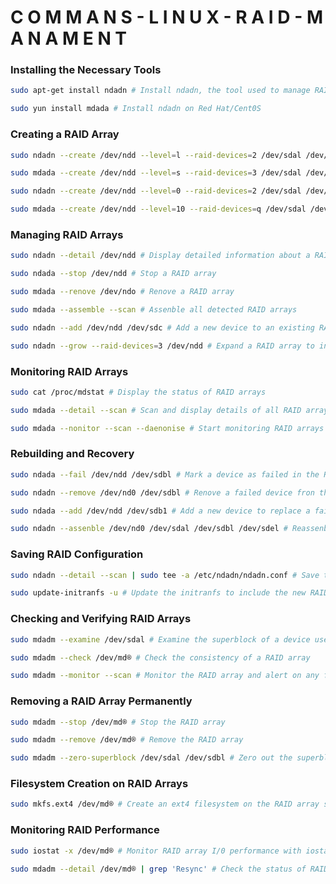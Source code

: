 # C O M M A N S - L I N U X - R A I D - M A N A M E N T

### Installing the Necessary Tools

```sh
sudo apt-get install ndadn # Install ndadn, the tool used to manage RAID arrays on Debian/Ubuntu

sudo yun install mdada # Install ndadn on Red Hat/Cent0S
```

### Creating a RAID Array

```sh
sudo ndadn --create /dev/ndd --level=l --raid-devices=2 /dev/sdal /dev/sdbl # Create a RAID 1 array with tuo devices

sudo mdada --create /dev/ndd --level=s --raid-devices=3 /dev/sdal /dev/sdbl /dev/sdcl # Create a RAID 5 array with three devices

sudo ndadn --create /dev/ndd --level=0 --raid-devices=2 /dev/sdal /dev/sdbl # Create a RAID 0 array with tuo devices

sudo mdada --create /dev/ndd --level=10 --raid-devices=q /dev/sdal /dev/sdbl /dev/sdc1 Jdev/sdd1 # Create a RAID 16 array with four devices
```

### Managing RAID Arrays

```sh
sudo ndadn --detail /dev/ndd # Display detailed information about a RAID array

sudo ndada --stop /dev/ndd # Stop a RAID array

sudo mdada --renove /dev/ndo # Renove a RAID array

sudo mdada --assemble --scan # Assenble all detected RAID arrays

sudo ndadn --add /dev/ndd /dev/sdc # Add a new device to an existing RAID array

sudo ndadn --grow --raid-devices=3 /dev/ndd # Expand a RAID array to include an additional device
```

### Monitoring RAID Arrays

```sh
sudo cat /proc/mdstat # Display the status of RAID arrays

sudo mdada --detail --scan # Scan and display details of all RAID arrays

sudo mdada --nonitor --scan --daenonise # Start monitoring RAID arrays for events (such as failures)
```

### Rebuilding and Recovery

```sh
sudo ndada --fail /dev/ndd /dev/sdbl # Mark a device as failed in the RAID array

sudo ndadn --remove /dev/nd0 /dev/sdbl # Renove a failed device fron the RAID array

sudo ndada --add /dev/ndd /dev/sdb1 # Add a new device to replace a failed one in the RAID array

sudo ndadn --assenble /dev/nd0 /dev/sdal /dev/sdbl /dev/sdel # Reassenble the RAID array after replacing a failed device
```

### Saving RAID Configuration

```sh
sudo ndadn --detail --scan | sudo tee -a /etc/ndadn/ndadn.conf # Save the RAID configuration to ndadn. conf

sudo update-initranfs -u # Update the initranfs to include the new RAID configuration
```

### Checking and Verifying RAID Arrays

```sh
sudo mdadm --examine /dev/sdal # Examine the superblock of a device used in & RAID array

sudo mdadm --check /dev/md® # Check the consistency of a RAID array

sudo mdadm --monitor --scan # Monitor the RAID array and alert on any failures
```

### Removing a RAID Array Permanently

```sh
sudo mdadm --stop /dev/md® # Stop the RAID array

sudo mdadm --remove /dev/md® # Remove the RAID array

sudo mdadm --zero-superblock /dev/sdal /dev/sdbl # Zero out the superblock on the devices (removes RAID metadata)
```

### Filesystem Creation on RAID Arrays

```sh
sudo mkfs.ext4 /dev/md® # Create an ext4 filesystem on the RAID array sudo mkfs.xfs /dev/md® # Create an XFS filesystem on the RAID array sudo mount /dev/md® /mnt/raid # Mount the RAID array to a directory
```

### Monitoring RAID Performance

```sh
sudo iostat -x /dev/md® # Monitor RAID array I/0 performance with iostat

sudo mdadm --detail /dev/md® | grep 'Resync' # Check the status of RAID resynchronization
```